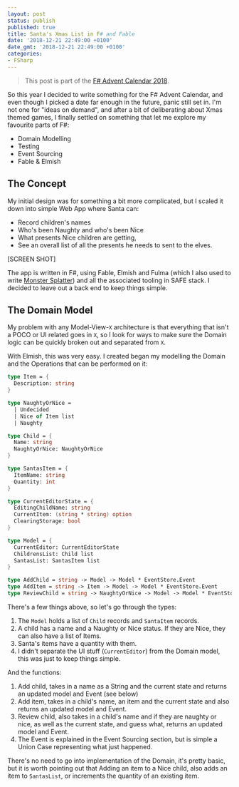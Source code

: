 ```yaml
---
layout: post
status: publish
published: true
title: Santa's Xmas List in F# and Fable
date: '2018-12-21 22:49:00 +0100'
date_gmt: '2018-12-21 22:49:00 +0100'
categories:
- FSharp
---
```


> This post is part of the [F# Advent Calendar 2018][1].

So this year I decided to write something for the F# Advent Calendar, and even though I picked a date far enough in the future, panic still set in.
I'm not one for "ideas on demand", and after a bit of deliberating about Xmas themed games, I finally settled on something that let me explore my favourite parts of F#:

- Domain Modelling
- Testing
- Event Sourcing
- Fable & Elmish

## The Concept

My initial design was for something a bit more complicated, but I scaled it down into simple Web App where Santa can:

- Record children's names
- Who's been Naughty and who's been Nice
- What presents Nice children are getting,
- See an overall list of all the presents he needs to sent to the elves.

[SCREEN SHOT]

The app is written in F#, using Fable, Elmish and Fulma (which I also used to write [Monster Splatter][2]) and all the associated tooling in SAFE stack. I decided to leave out a back end to keep things simple.

## The Domain Model

My problem with any Model-View-`X` architecture is that everything that isn't a POCO or UI related goes in `X`, so I look for ways to make sure the Domain logic can be quickly broken out and separated from `X`. 

With Elmish, this was very easy. I created began my modelling the Domain and the Operations that can be performed on it:

```fsharp
type Item = {
  Description: string
}

type NaughtyOrNice =
  | Undecided
  | Nice of Item list
  | Naughty

type Child = {
  Name: string
  NaughtyOrNice: NaughtyOrNice
}

type SantasItem = {
  ItemName: string
  Quantity: int
}

type CurrentEditorState = {
  EditingChildName: string
  CurrentItem: (string * string) option
  ClearingStorage: bool
}

type Model = {
  CurrentEditor: CurrentEditorState
  ChildrensList: Child list
  SantasList: SantasItem list
}

type AddChild = string -> Model -> Model * EventStore.Event
type AddItem = string -> Item -> Model -> Model * EventStore.Event
type ReviewChild = string -> NaughtyOrNice -> Model -> Model * EventStore.Event
```

There's a few things above, so let's go through the types:

1. The `Model` holds a list of `Child` records and `SantaItem` records.
1. A child has a name and a Naughty or Nice status. If they are Nice, they can also have a list of Items.
1. Santa's items have a quantity with them.
1. I didn't separate the UI stuff (`CurrentEditor`) from the Domain model, this was just to keep things simple.

And the functions:

1. Add child, takes in a name as a String and the current state and returns an updated model and Event (see below)
1. Add item, takes in a child's name, an item and the current state and also returns an updated model and Event.
1. Review child, also takes in a child's name and if they are naughty or nice, as well as the current state, and guess what, returns an updated model and Event.
1. The Event is explained in the Event Sourcing section, but is simple a Union Case representing what just happened.

There's no need to go into implementation of the Domain, it's pretty basic, but it is worth pointing out that Adding an item to a Nice child, also adds an item to `SantasList`, or increments the quantity of an existing item.

 [1]: https://sergeytihon.com/2018/10/22/f-advent-calendar-in-english-2018/
 [2]: {{site.url}}/blog/playing-with-fable/